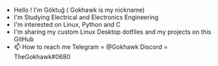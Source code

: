 - Hello ! I'm Göktuğ ( Gokhawk is my nickname)
- I'm Studying 	Electrical and Electronics Engineering
- I'm interested on Linux, Python and C 
- I'm sharing my custom Linux Desktop dotfiles and my projects on this GitHub
- 📫 How to reach me Telegram = @Gokhawk  Discord = TheGokhawk#0680 

<!---
Gokhawk/Gokhawk is a ✨ special ✨ repository because its `README.md` (this file) appears on your GitHub profile.
You can click the Preview link to take a look at your changes.
--->
